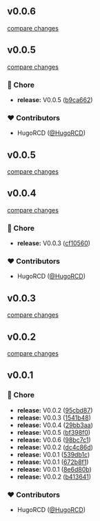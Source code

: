 
## v0.0.6

[compare changes](https://github.com/HugoRCD/mockline/compare/v0.0.5...v0.0.6)

## v0.0.5

[compare changes](https://github.com/HugoRCD/mockline/compare/v0.0.4...v0.0.5)

### 🏡 Chore

- **release:** V0.0.5 ([b9ca662](https://github.com/HugoRCD/mockline/commit/b9ca662))

### ❤️ Contributors

- HugoRCD ([@HugoRCD](http://github.com/HugoRCD))

## v0.0.5

[compare changes](https://github.com/HugoRCD/mockline/compare/v0.0.4...v0.0.5)

## v0.0.4

[compare changes](https://github.com/HugoRCD/mockline/compare/v0.0.3...v0.0.4)

### 🏡 Chore

- **release:** V0.0.3 ([cf10560](https://github.com/HugoRCD/mockline/commit/cf10560))

### ❤️ Contributors

- HugoRCD ([@HugoRCD](http://github.com/HugoRCD))

## v0.0.3

[compare changes](https://github.com/HugoRCD/mockline/compare/v0.0.2...v0.0.3)

## v0.0.2

[compare changes](https://github.com/HugoRCD/mockline/compare/v0.0.1...v0.0.2)

## v0.0.1


### 🏡 Chore

- **release:** V0.0.2 ([95cbd87](https://github.com/HugoRCD/mockline/commit/95cbd87))
- **release:** V0.0.3 ([1541b48](https://github.com/HugoRCD/mockline/commit/1541b48))
- **release:** V0.0.4 ([29bb3aa](https://github.com/HugoRCD/mockline/commit/29bb3aa))
- **release:** V0.0.5 ([bf398f0](https://github.com/HugoRCD/mockline/commit/bf398f0))
- **release:** V0.0.6 ([98bc7c1](https://github.com/HugoRCD/mockline/commit/98bc7c1))
- **release:** V0.0.2 ([dc4c86d](https://github.com/HugoRCD/mockline/commit/dc4c86d))
- **release:** V0.0.1 ([539db1c](https://github.com/HugoRCD/mockline/commit/539db1c))
- **release:** V0.0.1 ([672b8f1](https://github.com/HugoRCD/mockline/commit/672b8f1))
- **release:** V0.0.1 ([8e6d80b](https://github.com/HugoRCD/mockline/commit/8e6d80b))
- **release:** V0.0.2 ([b413641](https://github.com/HugoRCD/mockline/commit/b413641))

### ❤️ Contributors

- HugoRCD ([@HugoRCD](http://github.com/HugoRCD))

